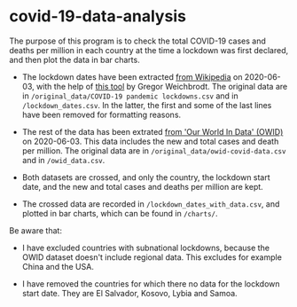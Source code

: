 # covid-19-data-analysis

The purpose of this program is to check the total COVID-19 cases and deaths per million in each country at the time a lockdown was first declared, and then plot the data in bar charts.

* The lockdown dates have been extracted [from Wikipedia](https://en.wikipedia.org/wiki/COVID-19_pandemic_lockdowns) on 2020-06-03, with the help of [this tool](https://wikitable2csv.ggor.de/) by Gregor Weichbrodt. The original data are in `/original_data/COVID-19 pandemic lockdowns.csv` and in `/lockdown_dates.csv`. In the latter, the first and some of the last lines have been removed for formatting reasons.

* The rest of the data has been extrated [from 'Our World In Data' (OWID)](https://github.com/owid/covid-19-data/tree/master/public/data) on 2020-06-03. This data includes the new and total cases and death per million. The original data are in `/original_data/owid-covid-data.csv` and in `/owid_data.csv`.

* Both datasets are crossed, and only the country, the lockdown start date, and the new and total cases and deaths per million are kept.

* The crossed data are recorded in `/lockdown_dates_with_data.csv`, and plotted in bar charts, which can be found in `/charts/`.

Be aware that:

* I have excluded countries with subnational lockdowns, because the OWID dataset doesn't include regional data. This excludes for example China and the USA.

* I have removed the countries for which there no data for the lockdown start date. They are El Salvador, Kosovo, Lybia and Samoa.
